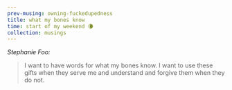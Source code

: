 ```yaml
--- 
prev-musing: owning-fuckedupedness
title: what my bones know
time: start of my weekend 🌘
collection: musings
---
```

<cite>Stephanie Foo:</cite>
> I want to have words for what my bones 
know. I want to use these gifts when they
serve me and understand and forgive them
when they do not.